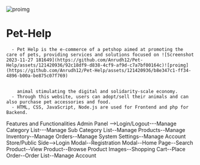 
![proimg](https://github.com/Anrudh12/Pet-Help/assets/121420936/75dfff88-abde-49c6-9371-52d3659ccdea)
# Pet-Help
      - Pet Help is the e-commerce of a petshop aimed at promoting the care of pets, providing services and solutions focused on ![Screenshot 2023-11-27 181649](https://github.com/Anrudh12/Pet-Help/assets/121420936/92c18df9-d838-4cf9-af9d-c7a7bf00164c)![proimg](https://github.com/Anrudh12/Pet-Help/assets/121420936/b8e347c1-ff34-4896-b00a-be875c07f769)


        animal stimulating the digital and solidarity-scale economy.
      - Through this website, users can adopt/sell their animals and can also purchase pet accessories and food.
      - HTML, CSS, JavaScript, Node.js are used for Frontend and php for Backend.
      
Features and Functionalities
Admin Panel -->Login/Logout---Manage Category List---Manage Sub Category List--Manage Products--Manage Inventory--Manage Orders--Manage System Settings--Manage Account
Store/Public Side-->Login Modal--Registration Modal--Home Page--Search Product--View Product--Browse Product Images--Shopping Cart--Place Order--Order List--Manage Account



